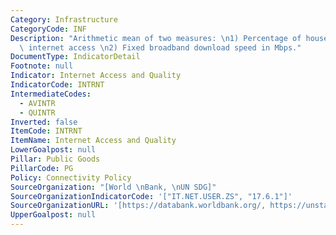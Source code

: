 ```yaml
---
Category: Infrastructure
CategoryCode: INF
Description: "Arithmetic mean of two measures: \n1) Percentage of households with\
  \ internet access \n2) Fixed broadband download speed in Mbps."
DocumentType: IndicatorDetail
Footnote: null
Indicator: Internet Access and Quality
IndicatorCode: INTRNT
IntermediateCodes:
  - AVINTR
  - QUINTR
Inverted: false
ItemCode: INTRNT
ItemName: Internet Access and Quality
LowerGoalpost: null
Pillar: Public Goods
PillarCode: PG
Policy: Connectivity Policy
SourceOrganization: "[World \nBank, \nUN SDG]"
SourceOrganizationIndicatorCode: '["IT.NET.USER.ZS", "17.6.1"]'
SourceOrganizationURL: '[https://databank.worldbank.org/, https://unstats.un.org/sdgapi/swagger/]'
UpperGoalpost: null
---
```


